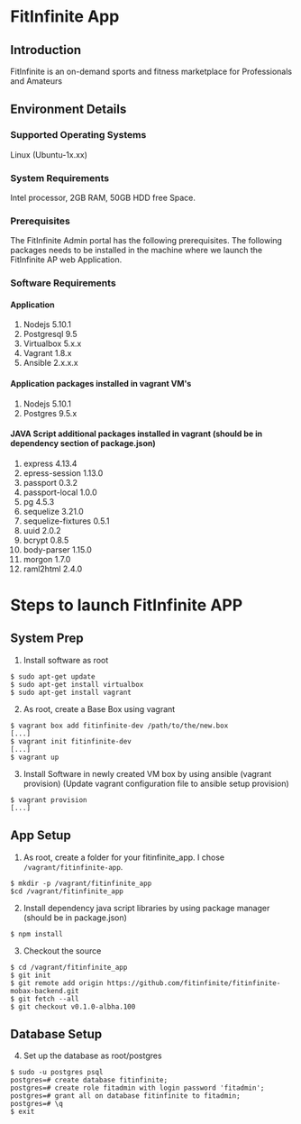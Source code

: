 FitInfinite App
===============


Introduction
------------

FitInfinite is an on-demand sports and fitness marketplace for Professionals and Amateurs 


Environment Details
-------------------

### Supported Operating Systems

Linux (Ubuntu-1x.xx)

### System Requirements
Intel processor, 2GB RAM, 50GB HDD free Space.

### Prerequisites
The FitInfinite Admin portal has the following prerequisites. The following packages needs to be installed in the machine where we launch the FitInfinite AP web Application.

### Software Requirements

#### Application

1. Nodejs 5.10.1
2. Postgresql 9.5
3. Virtualbox 5.x.x
4. Vagrant 1.8.x 
5. Ansible 2.x.x.x


#### Application packages installed in vagrant VM's
1. Nodejs 5.10.1
2. Postgres 9.5.x

#### JAVA Script additional packages installed in vagrant (should be in dependency section of package.json)
1. express 4.13.4
2. epress-session 1.13.0
3. passport 0.3.2
4. passport-local 1.0.0
5. pg 4.5.3
6. sequelize 3.21.0
7. sequelize-fixtures 0.5.1
8. uuid 2.0.2
9. bcrypt 0.8.5
10. body-parser 1.15.0
11. morgon 1.7.0
12. raml2html 2.4.0


Steps to launch FitInfinite APP
===============================

System Prep
-----------

1. Install software as root

```
$ sudo apt-get update
$ sudo apt-get install virtualbox 
$ sudo apt-get install vagrant
```


2. As root, create a Base Box using vagrant
```
$ vagrant box add fitinfinite-dev /path/to/the/new.box
[...]
$ vagrant init fitinfinite-dev
[...]
$ vagrant up
```

3. Install Software in newly created VM box by using ansible (vagrant provision)
   (Update vagrant configuration file to ansible setup provision)
```
$ vagrant provision
[...]
```

App Setup
---------


1. As root, create a folder for your fitinfinite_app.  I chose `/vagrant/fitinfinite-app`.
```
$ mkdir -p /vagrant/fitinfinite_app
$cd /vagrant/fitinfinite_app
```


2. Install dependency java script libraries by using package manager (should be in package.json)
```
$ npm install 

```

3. Checkout the source
```
$ cd /vagrant/fitinfinite_app
$ git init
$ git remote add origin https://github.com/fitinfinite/fitinfinite-mobax-backend.git
$ git fetch --all
$ git checkout v0.1.0-albha.100
```

Database Setup
--------------


4. Set up the database as root/postgres
```
$ sudo -u postgres psql
postgres=# create database fitinfinite;
postgres=# create role fitadmin with login password 'fitadmin';
postgres=# grant all on database fitinfinite to fitadmin;
postgres=# \q
$ exit
```


